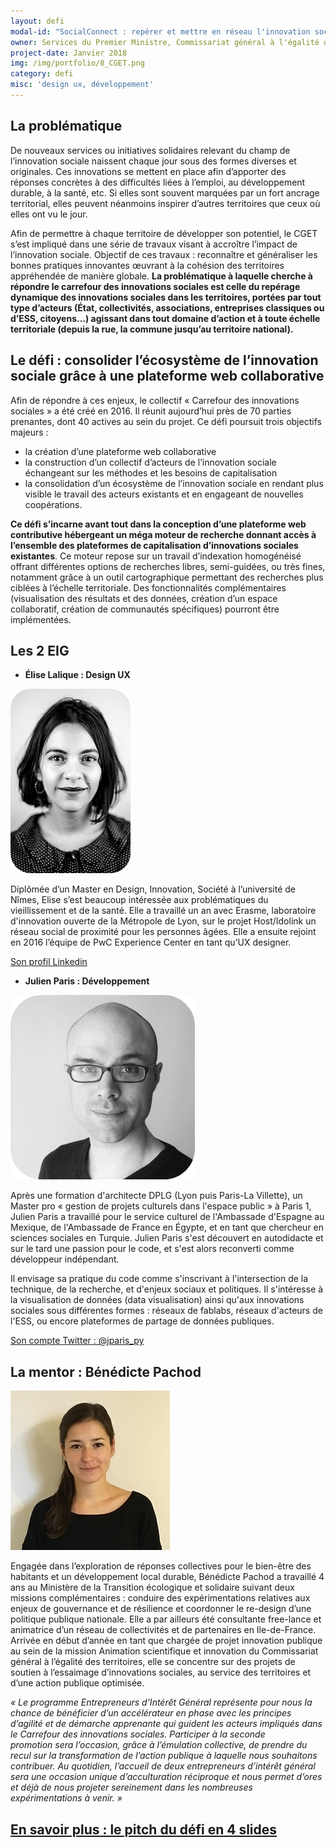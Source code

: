 ```yaml
---
layout: defi
modal-id: "SocialConnect : repérer et mettre en réseau l'innovation sociale dans les territoires"
owner: Services du Premier Ministre, Commissariat général à l'égalité des territoires, Carrefour des innovations sociales
project-date: Janvier 2018
img: /img/portfolio/8_CGET.png
category: defi
misc: 'design ux, développement'
---
```


## La problématique

De nouveaux services ou initiatives solidaires relevant du champ de
l’innovation sociale naissent chaque jour sous des formes diverses et
originales. Ces innovations se mettent en place afin d’apporter des
réponses concrètes à des difficultés liées à l’emploi, au
développement durable, à la santé, etc. Si elles sont souvent marquées
par un fort ancrage territorial, elles peuvent néanmoins inspirer
d’autres territoires que ceux où elles ont vu le jour.

Afin de permettre à chaque territoire de développer son potentiel, le
CGET s’est impliqué dans une série de travaux visant à accroître
l’impact de l’innovation sociale. Objectif de ces travaux :
reconnaître et généraliser les bonnes pratiques innovantes œuvrant à
la cohésion des territoires appréhendée de manière globale. **La
problématique à laquelle cherche à répondre le carrefour des
innovations sociales est celle du repérage dynamique des innovations
sociales dans les territoires, portées par tout type d’acteurs (État,
collectivités, associations, entreprises classiques ou d’ESS,
citoyens…)  agissant dans tout domaine d’action et à toute échelle
territoriale (depuis la rue, la commune jusqu’au territoire
national).**

## Le défi : consolider l’écosystème de l’innovation sociale grâce à une plateforme web collaborative

Afin de répondre à ces enjeux, le collectif « Carrefour des
innovations sociales » a été créé en 2016. Il réunit aujourd’hui près
de 70 parties prenantes, dont 40 actives au sein du projet. Ce défi
poursuit trois objectifs majeurs :

* la création d’une plateforme web collaborative
* la construction d’un collectif d’acteurs de l’innovation sociale
  échangeant sur les méthodes et les besoins de capitalisation
* la consolidation d’un écosystème de l’innovation sociale en rendant
  plus visible le travail des acteurs existants et en engageant de
  nouvelles coopérations.

**Ce défi s’incarne avant tout dans la conception d’une plateforme web
contributive hébergeant un méga moteur de recherche donnant accès à
l’ensemble des plateformes de capitalisation d’innovations sociales
existantes**. Ce moteur repose sur un travail d’indexation homogénéisé
offrant différentes options de recherches libres, semi-guidées, ou
très fines, notamment grâce à un outil cartographique permettant des
recherches plus ciblées à l’échelle territoriale.  Des fonctionnalités
complémentaires (visualisation des résultats et des données, création
d’un espace collaboratif, création de communautés spécifiques)
pourront être implémentées.

## Les 2 EIG

* **Élise Lalique : Design UX**

![Photo d'Élise Lalique](/img/portfolio/EliseLalique.png)

Diplômée d’un Master en Design, Innovation, Société à l’université de
Nîmes, Elise s’est beaucoup intéressée aux problématiques du
vieillissement et de la santé. Elle a travaillé un an avec Erasme,
laboratoire d'innovation ouverte de la Métropole de Lyon, sur le
projet Host/Idolink un réseau social de proximité pour les personnes
âgées. Elle a ensuite rejoint en 2016 l’équipe de PwC Experience
Center en tant qu’UX designer.

[Son profil Linkedin](https://www.linkedin.com/in/elise-lalique-88710467/)

* **Julien Paris : Développement**

![Photo de Julien Paris](/img/portfolio/JulienParis.png)

Après une formation d'architecte DPLG (Lyon puis Paris-La Villette),
un Master pro « gestion de projets culturels dans l'espace public » à
Paris 1, Julien Paris a travaillé pour le service culturel de
l'Ambassade d'Espagne au Mexique, de l'Ambassade de France en Égypte,
et en tant que chercheur en sciences sociales en Turquie. Julien Paris
s'est découvert en autodidacte et sur le tard une passion pour le
code, et s'est alors reconverti comme développeur indépendant.

Il envisage sa pratique du code comme s'inscrivant à l'intersection de
la technique, de la recherche, et d'enjeux sociaux et politiques. Il
s'intéresse à la visualisation de données (data visualisation) ainsi
qu'aux innovations sociales sous différentes formes : réseaux de
fablabs, réseaux d'acteurs de l'ESS, ou encore plateformes de partage
de données publiques.

[Son compte Twitter : @jparis_py](https://www.twitter.com/jparis_py)

## La mentor : Bénédicte Pachod

![Photo de Bénédicte Pachod](/img/portfolio/8.PACHODBenedicte.jpg)

Engagée dans l’exploration de réponses collectives pour le bien-être
des habitants et un développement local durable, Bénédicte Pachod a
travaillé 4 ans au Ministère de la Transition écologique et solidaire
suivant deux missions complémentaires : conduire des expérimentations
relatives aux enjeux de gouvernance et de résilience et coordonner le
re-design d’une politique publique nationale. Elle a par ailleurs été
consultante free-lance et animatrice d’un réseau de collectivités et
de partenaires en Ile-de-France. Arrivée en début d’année en tant que
chargée de projet innovation publique au sein de la mission Animation
scientifique et innovation du Commissariat général à l’égalité des
territoires, elle se concentre sur des projets de soutien à
l’essaimage d’innovations sociales, au service des territoires et
d’une action publique optimisée.

*« Le programme Entrepreneurs d’Intérêt Général représente pour nous
la chance de bénéficier d’un accélérateur en phase avec les principes
d’agilité et de démarche apprenante qui guident les acteurs impliqués
dans le Carrefour des innovations sociales.  Participer à la seconde
promotion sera l’occasion, grâce à l’émulation collective, de prendre
du recul sur la transformation de l’action publique à laquelle nous
souhaitons contribuer. Au quotidien, l’accueil de deux entrepreneurs
d’intérêt général sera une occasion unique d’acculturation réciproque
et nous permet d’ores et déjà de nous projeter sereinement dans les
nombreuses expérimentations à venir. »*

## [En savoir plus : le pitch du défi en 4 slides](https://www.slideshare.net/secret/JwoeXqqanm7T57)
